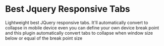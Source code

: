 # Best Jquery Responsive Tabs
Lightweight best JQuery responsive tabs. It'll automatically convert to collapse in mobile device even you can define your own device break point and this plugin automatically convert tabs to collapse when window size below or equal of the break point size 
